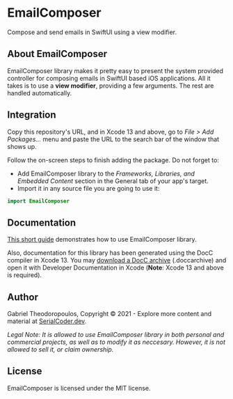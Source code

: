 # EmailComposer

Compose and send emails in SwiftUI using a view modifier.

## About EmailComposer

EmailComposer library makes it pretty easy to present the system provided controller for composing emails in SwiftUI based iOS applications. All it takes is to use a **view modifier**, providing a few arguments. The rest are handled automatically.

## Integration

Copy this repository's URL, and in Xcode 13 and above, go to *File > Add Packages...* menu and paste the URL to the search bar of the window that shows up.

Follow the on-screen steps to finish adding the package. Do not forget to:

- Add EmailComposer library to the *Frameworks, Libraries, and Embedded Content* section in the General tab of your app's target.
- Import it in any source file you are going to use it:

```swift
import EmailComposer
```

## Documentation

[This short guide](...) demonstrates how to use EmailComposer library.

Also, documentation for this library has been generated using the DocC compiler in Xcode 13. You may [download a DocC archive](https://serialcoder.dev/downloads/documentation/emailcomposer-library/EmailComposer.doccarchive.zip) (.doccarchive) and open it with Developer Documentation in Xcode (**Note**: Xcode 13 and above is required).

## Author

Gabriel Theodoropoulos, Copyright © 2021 - Explore more content and material at [SerialCoder.dev](https://serialcoder.dev).

*Legal Note:
It is allowed to use EmailComposer library in both personal and commercial projects, as well as to modify it as neccesary. However, it is not allowed to sell it, or claim ownership.*

## License

EmailComposer is licensed under the MIT license.
